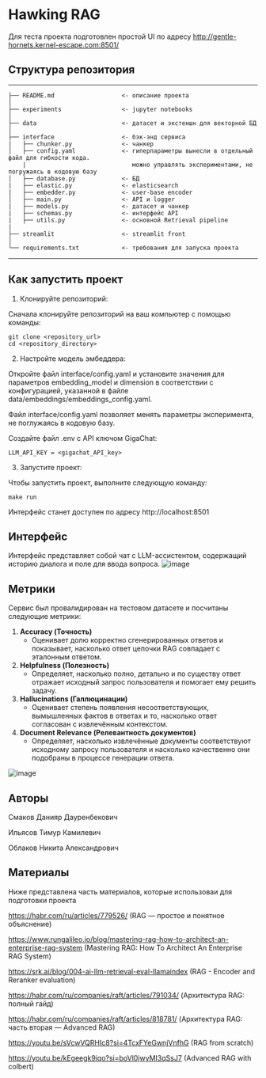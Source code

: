 # Hawking RAG

Для теста проекта подготовлен простой UI по адресу http://gentle-hornets.kernel-escape.com:8501/

## Структура репозитория
------------

    ├── README.md                   <- описание проекта
    │
    ├── experiments                 <- jupyter notebooks
    │
    ├── data                        <- датасет и экстеншн для векторной БД
    │
    ├── interface                   <- бэк-энд сервиса
    |   ├── chunker.py              <- чанкер
    │   ├── config.yaml             <- гиперпараметры вынесли в отдельный файл для гибкости кода.
        |                              можно управлять экспериментами, не погружаясь в кодовую базу 
    │   ├── database.py             <- БД 
    |   ├── elastic.py              <- elasticsearch
    |   ├── embedder.py             <- user-base encoder
    │   ├── main.py                 <- API и logger 
    |   ├── models.py               <- датасет и чанкер
    |   ├── schemas.py              <- интерфейс API
    |   ├── utils.py                <- основной Retrieval pipeline
    |
    ├── streamlit                   <- streamlit front
    │
    └── requirements.txt            <- требования для запуска проекта

--------

## Как запустить проект 

1. Клонируйте репозиторий:

Сначала клонируйте репозиторий на ваш компьютер с помощью команды:

    git clone <repository_url>
    cd <repository_directory>

2. Настройте модель эмбеддера:

Откройте файл interface/config.yaml и установите значения для параметров embedding_model и dimension в соответствии с конфигурацией, указанной в файле data/embeddings/embeddings_config.yaml.

Файл interface/config.yaml позволяет менять параметры эксперимента, не поглужаясь в кодовую базу. 

Создайте файл .env с API ключом GigaChat:

    LLM_API_KEY = <gigachat_API_key>
 
3. Запустите проект:

Чтобы запустить проект, выполните следующую команду:

    make run

Интерфейс станет доступен по адресу http://localhost:8501

## Интерфейс
Интерфейс представляет собой чат с LLM-ассистентом, содержащий историю диалога и поле для ввода вопроса.
![image](https://github.com/user-attachments/assets/31676a11-69de-44ee-bd6e-f48817b98c0a)

## Метрики
Сервис был провалидирован на тестовом датасете и посчитаны следующие метрики:
1. **Accuracy (Точность)**  
   - Оценивает долю корректно сгенерированных ответов и показывает, насколько ответ цепочки RAG совпадает с эталонным ответом.  
2. **Helpfulness (Полезность)**  
   - Определяет, насколько полно, детально и по существу ответ отражает исходный запрос пользователя и помогает ему решить задачу.  
3. **Hallucinations (Галлюцинации)**  
   - Оценивает степень появления несоответствующих, вымышленных фактов в ответах и то, насколько ответ согласован с извлечённым контекстом. 
4. **Document Relevance (Релевантность документов)**  
   - Определяет, насколько извлечённые документы соответствуют исходному запросу пользователя и насколько качественно они подобраны в процессе генерации ответа.  

![image](https://github.com/user-attachments/assets/445e3dd5-cc69-4ce2-a82b-75263de86528)


## Авторы
Смаков Данияр Дауренбекович

Ильясов Тимур Камилевич

Облаков Никита Александрович 

## Материалы 
Ниже представлена часть материалов, которые использоваи для подготовки проекта

https://habr.com/ru/articles/779526/ (RAG — простое и понятное объяснение)

https://www.rungalileo.io/blog/mastering-rag-how-to-architect-an-enterprise-rag-system (Mastering RAG: How To Architect An Enterprise RAG System)

https://srk.ai/blog/004-ai-llm-retrieval-eval-llamaindex (RAG - Encoder and Reranker evaluation)

https://habr.com/ru/companies/raft/articles/791034/ (Архитектура RAG: полный гайд)

https://habr.com/ru/companies/raft/articles/818781/ (Архитектура RAG: часть вторая — Advanced RAG)

https://youtu.be/sVcwVQRHIc8?si=4TcxFYeGwnjVnfhG (RAG from scratch)

https://youtu.be/kEgeegk9iqo?si=boVl0jwyMI3qSsJ7 (Advanced RAG with colbert)
